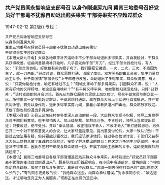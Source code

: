 ### 共产党员阎永智响应支部号召  以身作则退房九间  冀南三地委号召好党员好干部毫不犹豫自动退出贱买果实  干部得果实不应超过群众

1947-02-12
第2版()
专栏：

    共产党员阎永智响应支部号召
    以身作则退房九间
    冀南三地委号召好党员好干部毫不犹豫自动退出贱买果实
    干部得果实不应超过群众
    【本报太岳九日电】太岳各地填平补齐运动中不少干部自动退出多得果实，并自我检讨，干群关系获得改善。垣曲同善镇填补开始时，几乎要先向干部“开刀”，经过干部自我检讨后，有人说：“干部贪污自私，好像根有用的棍子弯了，我们要把它撇直，一次，二次，三次，不能因为弯了，就一刀两断。”经过讨论，群众思想打通，消除了成见，双方关系即由此亲密，集中力量向地主斗争。长子南张镇“家务会议”上干部进行反省，自动退出了多得果实，群众很满意，有人说：“只要你能检讨出，咱还有啥过不去？”阳城史家岭干部多得果实，引起群众不满，说：“人家有好地的又得好地，咱这窟窿用啥补？”“有平房又得平房，咱娃娶媳妇就没处住，只好‘赶野外’。”该村支部即刻开会讨论，首先从为群众服务的思想上加以检讨，号召干部党员与群众比一比，所得果实一定不能超过群众，干部思想打通后，即在群众大会上当众进行自我批评。共产党员阎永智，首先以身作则，退出多得果实房九间，接着小学教员退出四亩地，群众都鼓掌欢迎。其他干部也纷纷退出多得房地。
    【本报沁县讯】沁县三区东庄村在冬季深入运动的前一段，大部群众表现不积极，领导上发觉群众对干部们有意见。但干部怕丢人、怕上级制裁、怕群众斗争，不肯检讨，领导上当即提出保证：只要改过，绝不处分。并以“承认错误、改正错误不丢人，不改才丢人”来打通其思想。另外召开二十个对干部有意见人的会议，让大家尽量提意见。提出意见讨论后，大家一致认识到：干部过去做法虽有错，但只要能认错改过，我们应该原谅他们。经过各自检讨讨论，干部们又在群众大会上向群众做了真诚的自我检讨，接受了群众提出的意见；在这次斗争地主卫炳家时，干部坚决不得果实，因此东庄村干部便与群众滚成一团，开展了向地主恶霸的斗争，运动便轰轰烈烈搞起来了。
    【本报讯】冀南三地委号召各级干部清理退还贱买群众斗争果实，并特别提出“好党员好干部要毫不犹豫的主动自觉的退出来”。翻身队同志们首起响应，在小组中痛述前非，后悔的说：“叫咱帮助群众翻身，咱买了群众斗争果实，真是对不起群众。”鸡泽一同志恨得打自己脸“谁叫你伸这么长的手。”有的同志更勇敢的说：“我给群众送去，向群众承认错误。”对永孝同志说：“咱这退还，才证明咱是真正为人民服务。”现都正在自觉的退还中。
